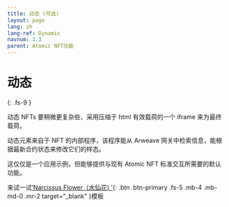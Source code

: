 ```yaml
---
title: 动态 (可选)
layout: page
lang: zh
lang-ref: Dynamic
navnum: 3.3
parent: Atomic NFT功能
---
```


# 动态

{: .fs-9 }

动态 NFTs 要稍微更复杂些，采用压缩于 html 有效载荷的一个 iframe 来为最终载荷。

动态元素来自于 NFT 的内部程序，该程序能从 Arweave 网关中检索信息，能根据最新合约状态来修改它们的样态。

这仅仅是一个应用示例，但能够提供与现有 Atomic NFT 标准交互所需要的默认功能。

来试一试[‘Narcissus Flower（水仙花) ’](https://github.com/atomic-nfts/standard/tree/main/dynamic){: .btn .btn-primary .fs-5 .mb-4 .mb-md-0 .mr-2 target="\_blank" }模板

